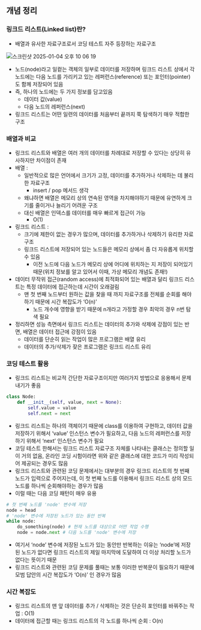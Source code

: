 ## 개념 정리

### 링크드 리스트(Linked list)란?

- 배열과 유사한 자료구조로서 코딩 테스트 자주 등장하는 자료구조

![스크린샷 2025-01-04 오후 10 06 19](https://github.com/user-attachments/assets/ff477408-b8b2-4ffa-aea8-318599d001b0)

- 노드(node)라고 일컽는 객체의 일부로 데이터를 저장하며 링크드 리스트 상에서 각 노드에는 다음 노드를 가리키고 있는 레퍼런스(reference) 또는 포인터(pointer)도 함께 저장되어 있음
- 즉, 하나의 노드에는 두 가지 정보를 담고있음
    - 데이터 값(value)
    - 다음 노드의 레퍼런스(next)
- 링크드 리스트는 어떤 일련의 데이터를 처음부터 끝까지 쭉 탐색하기 매우 적합한 구조

### 배열과 비교

- 링크드 리스트와 배열은 여러 개의 데이터를 차례대로 저장할 수 있다는 상당히 유사하지만 차이점이 존재
- 배열 :
    - 일반적으로 많은 언어에서 크기가 고정, 데이터를 추가하거나 삭제하는 데 불리한 자료구조
        - insert / pop 메서드 생각
    - 왜냐하면 배열은 메모리 상의 연속된 영역을 차지해야하기 때문에 유연하게 크기를 줄이거나 늘리기 어려운 구조
    - 대신 배열은 인덱스를 데이터를 매우 빠르게 접근이 가능
        - O(1)
- 링크드 리스트 :
    - 크기에 제한이 없는 경우가 많으며, 데이터를 추가하거나 삭제하기 유리한 자료구조
    - 링크드 리스트에 저장되어 있는 노드들은 메모리 상에서 좀 더 자유롭게 위치할 수 있음
        - 이전 노드에 다음 노드가 메모리 상에 어디에 위치하는 지 저장이 되어있기 때문(위치 정보를 알고 있어서 이때, 가상 메모리 개념도 존재!)
- 데이터 무작위 접근(random access)에 최적화되어 있는 배열과 달리 링크드 리스트는 특정 데이터에 접근하는데 시간이 오래걸림
    - 맨 첫 번째 노드부터 원하는 값을 찾을 때 까지 자료구조를 전체를 순회를 해야하기 때문에 시간 복잡도가 ‘O(n)’
        - 노드 개수에 영향을 받기 때문에 n개라고 가정할 경우 최악의 경우 n번 탐색 필요
- 정리하면 성능 측면에서 링크드 리스트는 데이터의 추가와 삭제에 강점이 있는 반면, 배열은 데이터 접근에 강점이 있음
    - 데이터를 단순히 읽는 작업이 많은 프로그램은 배열 유리
    - 데이터의 추가/삭제가 잦은 프로그램은 링크드 리스트 유리

### 코딩 테스트 활용

- 링크드 리스트는 비교적 간단한 자료구조이지만 여러가지 방법으로 응용해서 문제 내기가 좋음

```python
class Node:
	def __init__(self, value, next = None):
		self.value = value
		self.next = next
```

- 링크드 리스트는 하나의 객체이기 때문에 class를 이용하여 구현하고, 데이터 값을 저장하기 위해서 ‘value’ 인스턴스 변수가 필요하고, 다음 노드의 레퍼런스를 저장하기 위해서 ‘next’ 인스턴스 변수가 필요
- 코딩 테스트 한해서는 링크드 리스트 자료구조 자체를 나타내는 클래스는 정의할 일이 거의 없음, 온라인 코딩 시험이라면 위와 같은 클래스에 대한 코드가 미리 작성되어 제공되는 경우도 많음
- 링크드 리스트와 관련된 코딩 문제에서는 대부분의 경우 링크드 리스트의 첫 번째 노드가 입력으로 주어지는데, 이 첫 번째 노드를 이용해서 링크드 리스트 상의 모드 노드를 하나씩 순회해야하는 경우가 많음
- 이럴 때는 다음 코딩 패턴이 매우 유용

```python
# 첫 번째 노드를 'node' 변수에 저장
node = head 
# 'node' 변수에 저장된 노드가 있는 동안 반복
while node:
	do_something(node) # 현재 노드를 대상으로 어떤 작업 수행
	node = node.next # 다음 노드를 'node' 변수에 저장
```

- 여기서 ‘node’ 변수에 저장된 노드가 있는 동안만 반복하는 이유는 ‘node’에 저장된 노드가 없다면 링크드 리스트의 제일 마지막에 도달하여 더 이상 처리할 노드가 없다는 뜻이기 때문
- 링크드 리스트와 관련된 코딩 문제를 풀때는 보통 이러한 반복문이 필요하기 때문에 모범 답안의 시간 복잡도가 ‘O(n)’ 인 경우가 많음

### 시간 복잡도

- 링크드 리스트의 맨 앞 데이터를 추가 / 삭제하는 것은 단순히 포인터를 바꿔주는 작업 : O(1)
- 데이터에 접근할 때는 링크드 리스트의 각 노드를 하나씩 순회 : O(n)